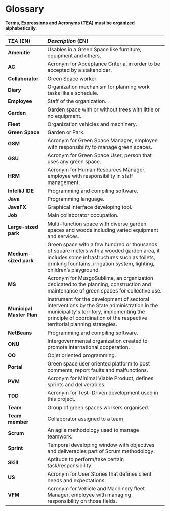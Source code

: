 # Glossary

**Terms, Expressions and Acronyms (TEA) must be organized alphabetically.**


| **_TEA_** (EN)            | **_Description_** (EN)                                                                                                                                                                                              |                                       
|:--------------------------|:--------------------------------------------------------------------------------------------------------------------------------------------------------------------------------------------------------------------|
| **Amenitie**              | Usables in a Green Space like furniture, equipment and others.                                                                                                                                                      |
| **AC**                    | Acronym for Acceptance Criteria, in order to be accepted by a stakeholder.                                                                                                                                          |
| **Collaborator**          | Green Space worker.                                                                                                                                                                                                 |
| **Diary**                 | Organization mechanism for planning work tasks like a schedule.                                                                                                                                                     |
| **Employee**              | Staff of the organization.                                                                                                                                                                                          |                                                                                                                                                                                             |
| **Garden**                | Garden space with or without trees with little or no equipment.                                                                                                                                                     |
| **Fleet**                 | Organization vehicles and machinery.                                                                                                                                                                                |
| **Green Space**           | Garden or Park.                                                                                                                                                                                                     |
| **GSM**                   | Acronym for Green Space Manager, employee with responsibility to manage green spaces.                                                                                                                               |
| **GSU**                   | Acronym for Green Space User, person that uses any green space.                                                                                                                                                     |
| **HRM**                   | Acronym for Human Resources Manager, employee with responsibility in staff management.                                                                                                                              |
| **IntelliJ IDE**          | Programming and compiling software.                                                                                                                                                                                 |
| **Java**                  | Programming language.                                                                                                                                                                                               |
| **JavaFX**                | Graphical interface developing tool.                                                                                                                                                                                |
| **Job**                   | Main collaborator occupation.                                                                                                                                                                                       |
| **Large-sized park**      | Multi-function space with diverse garden spaces and woods including varied equipment and services.                                                                                                                  |
| **Medium-sized park**     | Green space with a few hundred or thousands of square meters with a wooded garden area, it includes some infrastructures such as toilets, drinking fountains, irrigation system, lighting, children’s playground.   |
| **MS**                    | Acronym for MusgoSublime, an organization dedicated to the planning, construction and maintenance of green spaces for collective use.                                                                               |
| **Municipal Master Plan** | Instrument for the development of sectoral interventions by the State administration in the municipality's territory, implementing the principle of coordination of the respective territorial planning strategies. |
| **NetBeans**              | Programming and compiling software.                                                                                                                                                                                 |
| **ONU**                   | Intergovernmental organization created to promote international cooperation.                                                                                                                                        |
| **OO**                    | Objet oriented programming.                                                                                                                                                                                         |
| **Portal**                | Green space user oriented platform to post comments, report faults and malfunctions.                                                                                                                                |
| **PVM**                   | Acronym for Minimal Viable Product, defines sprints and deliverables.                                                                                                                                               |
| **TDD**                   | Acronym for Test-Driven development used in this project.                                                                                                                                                           |
| **Team**                  | Group of green spaces workers organised.                                                                                                                                                                            | 
| **Team member**           | Collaborator assigned to a team                                                                                                                                                                                     |
| **Scrum**                 | An agile methodology used to manage teamwork.                                                                                                                                                                       |
| **Sprint**                | Temporal developing window with objectives and deliverables part of Scrum methodology.                                                                                                                              |
| **Skill**                 | Aptitude to perform/take certain task/responsibility.                                                                                                                                                               |
| **US**                    | Acronym for User Stories that defines client needs and expectations.                                                                                                                                                |
| **VFM**                   | Acronym for Vehicle and Machinery fleet Manager, employee with managing responsibility on those fields.                                                                                                             |                                                                                                                      |






